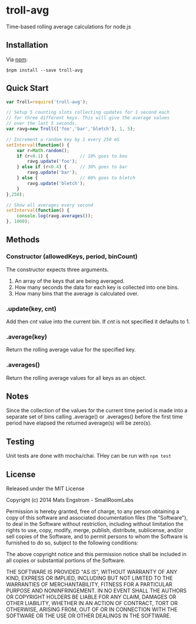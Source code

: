 # troll-avg
Time-based rolling average calculations for node.js


## Installation
Via [npm][]:

    $npm install --save troll-avg

## Quick Start

```javascript
var Troll=require('troll-avg');

// Setup 5 counting slots collecting updates for 1 second each 
// for three different keys. This will give the average values
// over the last 5 seconds.
var ravg=new Troll(['foo','bar','bletch'], 1, 5);

// Increment a random key by 1 every 250 mS
setInterval(function() {
	var r=Math.random();
	if (r<0.1) {            // 10% goes to boo
		ravg.update('foo');
	} else if (r<0.4) {     // 30% goes to bar
		ravg.update('bar');
	} else {                // 60% goes to bletch
		ravg.update('bletch');
	}
},250);

// Show all averages every second
setInterval(function() {
	console.log(ravg.averages());
}, 1000);
```

## Methods

### Constructor (allowedKeys, period, binCount)
The constructor expects three arguments.
 1. An array of the keys that are being averaged.
 2. How many seconds the data for each key is collected into one bins.
 3. How many bins that the average is calculated over.

### .update(key, cnt) 
Add then *cnt* value into the current bin. If *cnt* is not specified it defaults to 1.

### .average(key)
Return the rolling average value for the specified key.

### .averages()
Return the rolling average values for all keys as an object.

## Notes
Since the collection of the values for the current time period is made into a separate set of bins calling .average() or .averages() before the first time period have elapsed the returned average(s) will be zero(s).

## Testing
Unit tests are done with mocha/chai.  THey can be run with ```npm test```

## License
Released under the MIT License

Copyright (c) 2014 Mats Engstrom - SmallRoomLabs

Permission is hereby granted, free of charge, to any person obtaining a copy
of this software and associated documentation files (the "Software"), to deal
in the Software without restriction, including without limitation the rights
to use, copy, modify, merge, publish, distribute, sublicense, and/or sell
copies of the Software, and to permit persons to whom the Software is
furnished to do so, subject to the following conditions:

The above copyright notice and this permission notice shall be included in
all copies or substantial portions of the Software.

THE SOFTWARE IS PROVIDED "AS IS", WITHOUT WARRANTY OF ANY KIND, EXPRESS OR IMPLIED, INCLUDING BUT NOT LIMITED TO THE WARRANTIES OF MERCHANTABILITY, FITNESS FOR A PARTICULAR PURPOSE AND NONINFRINGEMENT. IN NO EVENT SHALL THE AUTHORS OR COPYRIGHT HOLDERS BE LIABLE FOR ANY CLAIM, DAMAGES OR OTHER LIABILITY, WHETHER IN AN ACTION OF CONTRACT, TORT OR OTHERWISE, ARISING FROM, OUT OF OR IN CONNECTION WITH THE SOFTWARE OR THE USE OR OTHER DEALINGS IN THE SOFTWARE.

[npm]: https://npmjs.org
